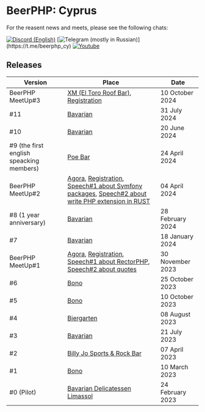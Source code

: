 # BeerPHP: Cyprus

For the reasent news and meets, please see the following chats:

[![Discord (English)](https://img.shields.io/badge/Discurd_(English)-Join_chat-8A2BE2.svg?style=flat)](https://discord.gg/uSbc69r62C)
[![Telegram (mostly in Russian)](https://img.shields.io/badge/Telegram_(mostly_in_Russian)-Join_chat-blue.svg?style=flat)](https://t.me/beerphp_cy)
[![Youtube](https://img.shields.io/badge/Youtube-See_MeetUp_records-FF0000.svg?style=flat)](https://www.youtube.com/@BeerPHPCyprus)


## Releases

| Version                                  | Place                                                                                    | Date             |
| ---------------------------------------- |------------------------------------------------------------------------------------------|------------------|
| BeerPHP MeetUp#3                         | [XM (El Toro Roof Bar)](https://maps.app.goo.gl/XD2wZWGxY2PcyEk49), [Registration](https://www.eventbrite.com/e/beer-php-cyprus-meetup-3-tickets-1028712024357) | 10 October 2024  |
| #11                                      | [Bavarian](https://maps.app.goo.gl/sUewXJftwYSHkTDE9)                                    | 31 July 2024     |
| #10                                      | [Bavarian](https://maps.app.goo.gl/sUewXJftwYSHkTDE9)                                    | 20 June 2024     |
| #9 (the first english speacking members) | [Poe Bar](https://maps.app.goo.gl/pdNdHFrDzKSaMYbP9)                                     | 24 April 2024    |
| BeerPHP MeetUp#2                         | [Agora](https://maps.app.goo.gl/eA4dEcGTbtBUWBzbA), [Registration](https://www.eventbrite.com/e/php-meetup-in-limassol-tickets-867282724977), [Speech#1 about Symfony packages](https://www.youtube.com/watch?v=MlqAxDjM04Y), [Speech#2 about write PHP extension in RUST](https://www.youtube.com/watch?v=ISVhfVQYG-Q) | 04 April 2024 |
| #8 (1 year anniversary)                  | [Bavarian](https://maps.app.goo.gl/sUewXJftwYSHkTDE9)                                    | 28 February 2024 |
| #7                                       | [Bavarian](https://maps.app.goo.gl/sUewXJftwYSHkTDE9)                                    | 18 January 2024  |
| BeerPHP MeetUp#1                         | [Agora](https://maps.app.goo.gl/eA4dEcGTbtBUWBzbA), [Registration](https://www.eventbrite.com/e/php-meetup-in-limassol-tickets-757235229957?aff=oddtdtcreator), [Speech#1 about RectorPHP](https://www.youtube.com/watch?v=ucAO7sgkvdY), [Speech#2 about quotes](https://www.youtube.com/watch?v=wrdv-r1jVT8) | 30 November 2023 |
| #6                                       | [Bono](https://maps.app.goo.gl/FKTr4XrSqpKwsY539)                                        | 25 October 2023  |
| #5                                       | [Bono](https://maps.app.goo.gl/FKTr4XrSqpKwsY539)                                        | 10 October 2023  |
| #4                                       | [Biergarten](https://maps.app.goo.gl/hLuESwffk8h3ckkT6)                                  | 08 August 2023   |
| #3                                       | [Bavarian](https://maps.app.goo.gl/sUewXJftwYSHkTDE9)                                    | 21 July 2023     |
| #2                                       | [Billy Jo Sports & Rock Bar](https://maps.app.goo.gl/1tQ9xw1P6mnuPGkV6)                  | 07 April 2023    |
| #1                                       | [Bono](https://maps.app.goo.gl/FKTr4XrSqpKwsY539)                                        | 10 March 2023    |
| #0 (Pilot)                               | [Bavarian Delicatessen Limassol](https://www.facebook.com/Bavariandelicatessenlimassol/) | 24 February 2023 |
